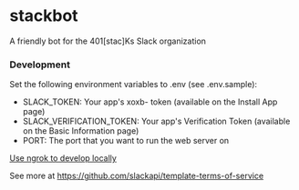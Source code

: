 # stackbot
A friendly bot for the 401[stac]Ks Slack organization

### Development
Set the following environment variables to .env (see .env.sample):
* SLACK_TOKEN: Your app's xoxb- token (available on the Install App page)
* SLACK_VERIFICATION_TOKEN: Your app's Verification Token (available on the Basic Information page)
* PORT: The port that you want to run the web server on

[Use ngrok to develop locally](https://api.slack.com/tutorials/tunneling-with-ngrok)

See more at https://github.com/slackapi/template-terms-of-service
